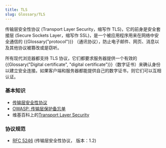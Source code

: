 ```yaml
---
title: TLS
slug: Glossary/TLS
---
```


传输层安全性协议 (Transport Layer Security，缩写作 TLS)，它的前身是安全套接层 (Secure Sockets Layer，缩写作 SSL)，是一个被应用程序用来在网络中安全通信的 {{Glossary("protocol")}} （通讯协议），防止电子邮件、网页、消息以及其他协议被篡改或是窃听。

所有现代浏览器都支持 TLS 协议，它们都要求服务器提供一个有效的{{Glossary("Digital certificate", "digital certificate")}}（数字证书）来确认身份以建立安全连接。如果客户端和服务器都能提供自己的数字证书，则它们可以互相认证。

### 基本知识

- [传输层安全性协议](/zh-CN/docs/Web/Security/Transport_Layer_Security)
- [OWASP: 传输层保护备忘单](https://www.owasp.org/index.php/Transport_Layer_Protection_Cheat_Sheet)
- 维基百科上的[Transport Layer Security](https://zh.wikipedia.org/wiki/Transport_Layer_Security)

### 协议规范

- [RFC 5246](https://tools.ietf.org/html/rfc5246) (传输层安全性协议， 版本：1.2)

